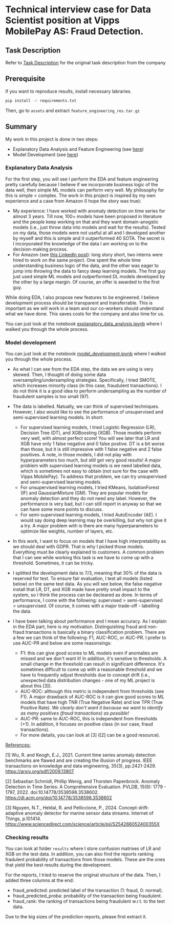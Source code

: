# Technical interview case for Data Scientist position at Vipps MobilePay AS: Fraud Detection.

## Task Description
Refer to [Task Description](task_description.md) for the original task description from the company

## Prerequisite
If you want to reproduce results, install necessary labraries.
```bash
pip install -r requirements.txt
```

Then, go to `assets` and extract `feature_engineering_res.tar.gz`

## Summary
My work in this project is done in two steps:
- Explanatory Data Analysis and Feature Engineering (see [here](explanatory_data_analysis.ipynb))
- Model Development (see [here](model_development.ipynb))

### Explanatory Data Analysis
For the first step, you will see I perform the EDA and feature engineering pretty carefully because I believe if we incorporate business logic of the data well, then simple ML models can perform very well. My philosophy for this is simple > complex. The work in this project is inspired by my own experience and a case from Amazon (I hope the story was true):
- My experience: I have worked with anomaly detection on time series for almost 3 years. Till now, 100+ models have been proposed in literature and the people keep working on that and they want domain-anogstic models (i.e., just throw data into models and wait for the results). Tested on my data, those models were not useful at all and I developed another by myself and this is simple and it outperformed 40 SOTA. The secret is I incorporated the knowledge of the data I am working on to the decision-making process.
- For Amazon (see [this LinkedIn post](https://www.linkedin.com/posts/janaboerger_datainlogistics-logistics-machinelearning-activity-7275523299177107456-SDya/)): long story short, two interns were hired to work on the same project. One spent the whole time understanding business logic of the data, and the other was eager to jump into throwing the data to fancy deep learning models. The first guy just used simple ML models and outperformed DL models developed by the other by a large margin. Of course, an offer is awarded to the first guy.

While doing EDA, I also propose new features to be engineered. I believe development process should be transparent and transferrable. This is important as we will work in a team and our co-workers should understand what we have done. This saves costs for the company and also time for us. 

You can just look at the notebook [explanatory_data_analysis.ipynb](explanatory_data_analysis.ipynb) where I walked you through the whole process.

### Model development
You can just look at the notebook [model_development.ipynb](model_development.ipynb) where I walked you through the whole process.
- As what I can see from the EDA step, the data we are using is very skewed. Then, I thought of doing some data oversampling/undersampling strategies. Specifically, I tried SMOTE, which increases minority class (in this case, fraudulent transactions). I do not think it is a good idea to perform undersampling as the number of fraudulent samples is too small (97).

- The data is labelled. Natually, we can think of supervised techniques. However, I also would like to see the performance of unsupervised and semi-supervised learning models. In short:
  + For supervised learning models, I tried Logistic Regression (LR), Decision Tree (DT), and XGBoosting (XGB). Those models perform very well, with almost perfect score! You will see later that LR and XGB have only 1 false negative and 0 false postive. DT is a bit worse than those, but it is still impressive with 1 false negative and 2 false positives. A note, in those models, I did not play with hyperparameters too much, but still got very good results! A major problem with supervised learning models is we need labelled data, which is sometimes not easy to obtain (not sure for the case with Vipps MobilePay). To address that problem, we can try unsupervised and semi-supervised learning models.
  + For unsupervised learning models, I tried KMeans, IsolationForest (IF) and GaussianMixture (GM). They are popular models for anomaly detection and they do not need any label. However, the performance is very bad, but I can still report in anyway so that we can have some more points to discuss.
  + For semi-supervised learning models, I tried AutoEncoder (AE). I would say doing deep learning may be overkilling, but why not give it a try. A major problem with is there are many hyperparameters to optimize like weights, number of layers, etc.

- In this work, I want to focus on models that I have high interpretability as we should deal with GDPR. That is why I picked those models. Everything must be clearly explained to customers. A common problem that I can see while working this task is we have to come up with a threshold. Sometimes, it can be tricky.

- I splitted the development data to 7/3, meaning that 30% of the data is reserved for test. To ensure fair evaluation, I test all models (listed below) on the same test data. As you will see below, the false negative install that LR, DT, and XGB made have pretty small impact to the system, so I think the process can be decleared as done. In terms of performance, I come with the following: supervised > semi-supervised > unsupervised. Of course, it comes with a major trade-off - labelling the data.

- I have been talking about performance and I mean accuracy. As I explain in the EDA part, here is my motivation. Distinguishing fraud and non-fraud transactions is basically a binary classification problem. There are a few we can think of the following: F1, AUC-ROC, or AUC-PR. I prefer to use AUC-PR and below are some reasonsings:
   + F1: this can give good scores to ML models even if anomalies are missed and we don't want it! In addition, it's senstive to thresholds. A small change in the threshold can result in significant difference. It's sometimes difficult to come up with a reasonable threshold and we have to frequently adjust thresholds due to concept drift (i.e., unexpected data distribution changes - one of my ML project is about this [3]).
   + AUC-ROC: although this metric is independent from thresholds (see F1). A major drawback of AUC-ROC is it can give good scores to ML models that have high TNR (True Negative Rate) and low TPR (True Positive Rate). *We clearly don't want it because we want to identify as many positives (fraud transactions) as possible!*
   + AUC-PR: same to AUC-ROC, this is independent from thresholds (+1). In addition, it focuses on positive class (in our case, fraud transactions).
   + For more details, you can look at [3] ([2] can be a good resource).

<u>References:</u>

[1] Wu, R. and Keogh, E.J., 2021. Current time series anomaly detection benchmarks are flawed and are creating the illusion of progress. IEEE transactions on knowledge and data engineering, 35(3), pp.2421-2429. https://arxiv.org/pdf/2009.13807 

[2] Sebastian Schmidl, Phillip Wenig, and Thorsten Papenbrock. Anomaly Detection in Time Series: A Comprehensive Evaluation. PVLDB, 15(9): 1779 - 1797, 2022. doi:10.14778/3538598.3538602. https://dl.acm.org/doi/10.14778/3538598.3538602 

[3] Nguyen, N.T., Heldal, R. and Pelliccione, P., 2024. Concept-drift-adaptive anomaly detector for marine sensor data streams. Internet of Things, p.101414. https://www.sciencedirect.com/science/article/pii/S254266052400355X

### Checking results
You can look at folder `results` where I store confusion matrixes of LR and XGB on the test data. In addition, you can also find the reports ranking fradulent probability of transactions from those models. These are the ones that yield the best results during the development. 

For the reports, I tried to reserve the original structure of the data. Then, I added three columns at the end: 
- fraud_predicted: predicted label of the transaction (1: fraud, 0: normal).
- fraud_predicted_proba: probability of the transaction being fraudulent.
- fraud_rank: the ranking of transactions being fraudulent w.r.t. to the test data.

Due to the big sizes of the prediction reports, please first extract it. 